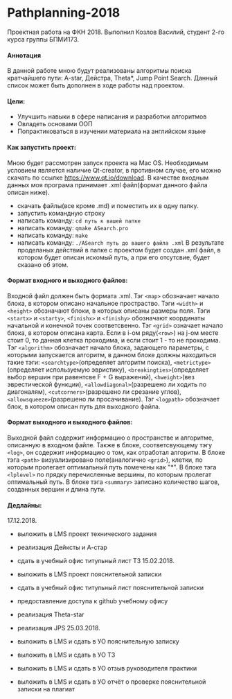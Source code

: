 # Pathplanning-2018
Проектная работа на ФКН 2018. Выполнил Козлов Василий, студент 2-го курса группы БПМИ173.
#### Аннотация
В данной работе мною будут реализованы алгоритмы поиска кратчайшего пути: A-star, Дейстра, Theta*, Jump Point Search. Данный список может быть дополнен в ходе работы над проектом.
#### Цели:
* Улучшить навыки в сфере написания и разработки алгоритмов
* Овладеть основами ООП
* Попрактиковаться в изучении материала на английском языке
#### Как запустить проект:
Мною будет рассмотрен запуск проекта на Mac OS. Необходимым условием является наличие Qt-creator, в противном случае, его можно скачать по ссылке https://www.qt.io/download.
В качестве входным данных моя програма принимает .xml файл(формат данного файла описан ниже).
* скачать файлы(все кроме .md) и поместить их в одну папку.
* запустить командную строку
* написать команду: 
    `cd путь к вашей папке`
* написать команду: 
    `qmake ASearch.pro`
* написать команду: 
    `make`
* написать команду: 
    `./ASearch путь до вашего файла .xml`
В результате проделаных действий в папке с проектом будет создан .xml файл, в котором будет описан искомый путь, а при его отсутсвие, будет сказано об этом. 
#### Формат входного и выходного файлов:
Входной файл должен быть формата .xml. Тэг `<map>` обозначает начало блока, в котором описано начальное простраство.
Тэги `<width>` и `<height>` обозначают блоки, в которых описаны размеры поля. Тэги `<startx>` и `<starty>`, `<finishx>` и `<finishy>` обозначают координаты начальной и конечной точек соответсвенно. Тэг `<grid>` означает начало блока, в котором описана карта. Если в i-ом ряду(`<row>`) на j-ом месте стоит 0, то данная клетка проходима, и если стоит 1 - то не проходима. Тэг `<algorithm>` обозначает начало блока, задающего параметры, с которыми запускается алгоритм, в данном блоке должны находиться такие тэги: `<searchtype>`(определяет алгоритм поиска), `<metrictype>`(определяет используемую эвристику), `<breakingties>`(определяет выбор вершин при равентсве F + G выражений), `<hweight>`(вез эврестической функции), `<allowdiagonal>`(разрешено ли ходить по диагоналям), `<cutcorners>`(разрешено ли срезание углов), `<allowsqueeze>`(разрешено ли просачивание). Тэг `<logpath>` обозначает блок, в котором описан путь для выходного файла.
#### Формат выходного и выходного файлов:
Выходной файл содержит информацию о пространстве и алгоритме, описанную в входном файле. Также в блоке, соответсвующему тэгу `<log>`, он содержит информацию о том, как отработал алгоритм. В блоке тэга `<path>` визуализировано поле(аналогично `<grid>`), клетки, по которым пролегает оптимальный путь помечены как "*". В блоке тэга `<lplevel>` по прядку перечисленные вершины, по которым пролегат оптимальный путь. В блоке тэга `<summary>` записано количество шагов, созданных вершин и длина пути.
#### Дедлайны:
17.12.2018. <br/>

* выложить в LMS проект технического задания
* реализация Дейксты и А-стар
* сдать в учебный офис титульный лист ТЗ
15.02.2018. <br/>

* выложить в LMS проект пояснительной записки
* сдать в учебный офис титульный лист пояснительной записки
* предоставление доступа к github учебному офису
* реализация Theta-star
* реализация JPS
25.03.2018. <br/>

* выложить в LMS и сдать в УО пояснительную записку
* выложить в LMS и сдать в УО ТЗ
* выложить в LMS и сдать в УО отзыв руководителя практики
* выложить в LMS и сдать в УО отчёт о проверке пояснительной записки на плагиат
